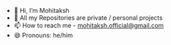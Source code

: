 - 👋 Hi, I’m Mohitaksh
- 👀 All my Repositories are private / personal projects
- 📫 How to reach me - mohitaksh.official@gmail.com
- 😄 Pronouns: he/him
